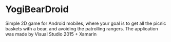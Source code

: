 # YogiBearDroid
Simple 2D game for Android mobiles, where your goal is to get all the picnic baskets with a bear, and avoiding the patrolling rangers.
The application was made by Visual Studio 2015 + Xamarin
